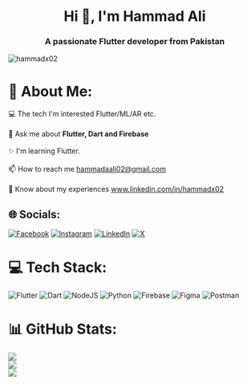 <h1 align="center">Hi 👋, I'm Hammad Ali</h1>
<h3 align="center">A passionate Flutter developer from Pakistan</h3>

<p align="left"> <img src="https://komarev.com/ghpvc/?username=hammadx02&label=Profile%20views&color=0e75b6&style=flat" alt="hammadx02" /> </p>

# 💫 About Me:
💻 The tech I'm interested Flutter/ML/AR etc.<br><br>💬 Ask me about **Flutter, Dart and Firebase**<br><br>✨ I'm learning Flutter.<br><br>📫 How to reach me hammadaali02@gmail.com<br><br>📄 Know about my experiences www.linkedin.com/in/hammadx02


## 🌐 Socials:
[![Facebook](https://img.shields.io/badge/Facebook-%231877F2.svg?logo=Facebook&logoColor=white)](https://facebook.com/https://facebook.com/hammadaali19) [![Instagram](https://img.shields.io/badge/Instagram-%23E4405F.svg?logo=Instagram&logoColor=white)](https://instagram.com/_hammadaali) [![LinkedIn](https://img.shields.io/badge/LinkedIn-%230077B5.svg?logo=linkedin&logoColor=white)](https://linkedin.com/in/hammadx02) [![X](https://img.shields.io/badge/X-black.svg?logo=X&logoColor=white)](https://x.com/hammadx02) 

# 💻 Tech Stack:
![Flutter](https://img.shields.io/badge/Flutter-%2302569B.svg?style=for-the-badge&logo=Flutter&logoColor=white) ![Dart](https://img.shields.io/badge/dart-%230175C2.svg?style=for-the-badge&logo=dart&logoColor=white) ![NodeJS](https://img.shields.io/badge/node.js-6DA55F?style=for-the-badge&logo=node.js&logoColor=white) ![Python](https://img.shields.io/badge/python-3670A0?style=for-the-badge&logo=python&logoColor=ffdd54) ![Firebase](https://img.shields.io/badge/firebase-%23039BE5.svg?style=for-the-badge&logo=firebase) ![Figma](https://img.shields.io/badge/figma-%23F24E1E.svg?style=for-the-badge&logo=figma&logoColor=white) ![Postman](https://img.shields.io/badge/Postman-FF6C37?style=for-the-badge&logo=postman&logoColor=white)
# 📊 GitHub Stats:
![](https://github-readme-stats.vercel.app/api?username=hammadx02&theme=default&hide_border=false&include_all_commits=false&count_private=false)<br/>
![](https://github-readme-streak-stats.herokuapp.com/?user=hammadx02&theme=default&hide_border=false)<br/>
![](https://github-readme-stats.vercel.app/api/top-langs/?username=hammadx02&theme=default&hide_border=false&include_all_commits=false&count_private=false&layout=compact)

<!-- Proudly created with GPRM ( https://gprm.itsvg.in ) -->
